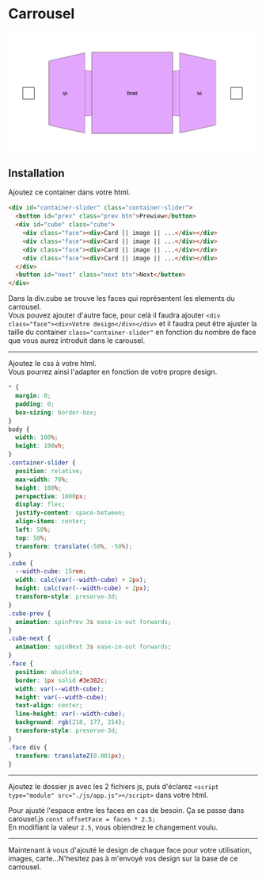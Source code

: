 # Carrousel

![6 faces](./img/6faces.png)

## Installation
Ajoutez ce container dans votre html.   

```html
<div id="container-slider" class="container-slider">
  <button id="prev" class="prev btn">Prewiew</button>
  <div id="cube" class="cube">
    <div class="face"><div>Card || image || ...</div></div>
    <div class="face"><div>Card || image || ...</div></div>
    <div class="face"><div>Card || image || ...</div></div>
    <div class="face"><div>Card || image || ...</div></div>
  </div>
  <button id="next" class="next btn">Next</button>
</div>
````

Dans la div.cube se trouve les faces qui représentent les elements du carrousel.   
Vous pouvez ajouter d'autre face, pour celà il faudra ajouter `<div class="face"><div>Votre design</div></div>` et il faudra peut être ajuster la taille du container `class="container-slider"` en fonction du nombre de face que vous aurez introduit dans le carousel.   

---
Ajoutez le css à votre html.   
Vous pourrez ainsi l'adapter en fonction de votre propre design.

```css
* {
  margin: 0;
  padding: 0;
  box-sizing: border-box;
}
body {
  width: 100%;
  height: 100vh;
}
.container-slider {
  position: relative;
  max-width: 70%;
  height: 100%;
  perspective: 1000px;
  display: flex;
  justify-content: space-between;
  align-items: center;
  left: 50%;
  top: 50%;
  transform: translate(-50%, -50%);
}
.cube {
  --width-cube: 15rem;
  width: calc(var(--width-cube) + 2px);
  height: calc(var(--width-cube) + 2px);
  transform-style: preserve-3d;
}
.cube-prev {
  animation: spinPrev 3s ease-in-out forwards;
}
.cube-next {
  animation: spinNext 3s ease-in-out forwards;
}
.face {
  position: absolute;
  border: 1px solid #3e382c;
  width: var(--width-cube);
  height: var(--width-cube);
  text-align: center;
  line-height: var(--width-cube);
  background: rgb(218, 177, 254);
  transform-style: preserve-3d;
}
.face div {
  transform: translateZ(0.001px);
}
```
---
Ajoutez le dossier js avec les 2 fichiers js, puis d'éclarez ```<script type="module" src="./js/app.js"></script>``` dans votre html.

Pour ajusté l'espace entre les faces en cas de besoin. Ça se passe dans carousel.js ```const offsetFace = faces * 2.5;```   
En modifiant la valeur ```2.5```, vous obiendrez le changement voulu.

---
Maintenant à vous d'ajouté le design de chaque face pour votre utilisation, images, carte...N'hesitez pas à m'envoyé vos design sur la base de ce carrousel.